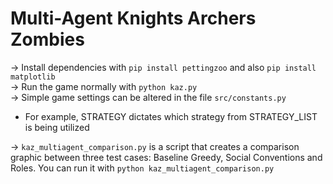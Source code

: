 # Multi-Agent Knights Archers Zombies

-> Install dependencies with `pip install pettingzoo` and also `pip install matplotlib`\
-> Run the game normally with `python kaz.py` \
-> Simple game settings can be altered in the file `src/constants.py` 
- For example, STRATEGY dictates which strategy from STRATEGY_LIST is being utilized 

-> `kaz_multiagent_comparison.py` is a script that creates a comparison graphic between three test cases: Baseline Greedy, Social Conventions and Roles. You can run it with `python kaz_multiagent_comparison.py`
